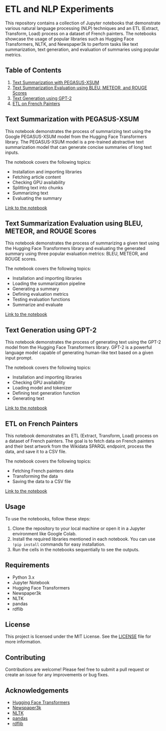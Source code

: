 # ETL and NLP Experiments

This repository contains a collection of Jupyter notebooks that demonstrate various natural language processing (NLP) techniques and an ETL (Extract, Transform, Load) process on a dataset of French painters. The notebooks showcase the usage of popular libraries such as Hugging Face Transformers, NLTK, and Newspaper3k to perform tasks like text summarization, text generation, and evaluation of summaries using popular metrics.

## Table of Contents

1. [Text Summarization with PEGASUS-XSUM](#text-summarization-with-pegasus-xsum)
2. [Text Summarization Evaluation using BLEU, METEOR, and ROUGE Scores](#text-summarization-evaluation-using-bleu-meteor-and-rouge-scores)
3. [Text Generation using GPT-2](#text-generation-using-gpt-2)
4. [ETL on French Painters](#etl-on-french-painters)

## Text Summarization with PEGASUS-XSUM

This notebook demonstrates the process of summarizing text using the Google PEGASUS-XSUM model from the Hugging Face Transformers library. The PEGASUS-XSUM model is a pre-trained abstractive text summarization model that can generate concise summaries of long text inputs.

The notebook covers the following topics:

- Installation and importing libraries
- Fetching article content
- Checking GPU availability
- Splitting text into chunks
- Summarizing text
- Evaluating the summary

[Link to the notebook](https://github.com/louispaulet/ETL_tests/blob/master/summarization_experiment_2_google_pegasus_xsum.ipynb)

## Text Summarization Evaluation using BLEU, METEOR, and ROUGE Scores

This notebook demonstrates the process of summarizing a given text using the Hugging Face Transformers library and evaluating the generated summary using three popular evaluation metrics: BLEU, METEOR, and ROUGE scores.

The notebook covers the following topics:

- Installation and importing libraries
- Loading the summarization pipeline
- Generating a summary
- Defining evaluation metrics
- Testing evaluation functions
- Summarize and evaluate

[Link to the notebook](https://github.com/louispaulet/ETL_tests/blob/master/simple_summarization_pipeline_evaluation.ipynb)

## Text Generation using GPT-2

This notebook demonstrates the process of generating text using the GPT-2 model from the Hugging Face Transformers library. GPT-2 is a powerful language model capable of generating human-like text based on a given input prompt.

The notebook covers the following topics:

- Installation and importing libraries
- Checking GPU availability
- Loading model and tokenizer
- Defining text generation function
- Generating text

[Link to the notebook](https://github.com/louispaulet/ETL_tests/blob/master/gpt2_generation.ipynb)

## ETL on French Painters

This notebook demonstrates an ETL (Extract, Transform, Load) process on a dataset of French painters. The goal is to fetch data on French painters and their best artwork from the Wikidata SPARQL endpoint, process the data, and save it to a CSV file.

The notebook covers the following topics:

- Fetching French painters data
- Transforming the data
- Saving the data to a CSV file

[Link to the notebook](https://github.com/louispaulet/ETL_tests/blob/master/ETL_on_french_painters.ipynb)

## Usage

To use the notebooks, follow these steps:

1. Clone the repository to your local machine or open it in a Jupyter environment like Google Colab.
2. Install the required libraries mentioned in each notebook. You can use `!pip install` commands for easy installation.
3. Run the cells in the notebooks sequentially to see the outputs.

## Requirements

- Python 3.x
- Jupyter Notebook
- Hugging Face Transformers
- Newspaper3k
- NLTK
- pandas
- rdflib

## License

This project is licensed under the MIT License. See the [LICENSE](LICENSE) file for more information.

## Contributing

Contributions are welcome! Please feel free to submit a pull request or create an issue for any improvements or bug fixes.

## Acknowledgements

- [Hugging Face Transformers](https://github.com/huggingface/transformers)
- [Newspaper3k](https://github.com/codelucas/newspaper)
- [NLTK](https://github.com/nltk/nltk)
- [pandas](https://github.com/pandas-dev/pandas)
- [rdflib](https://github.com/RDFLib/rdflib)
